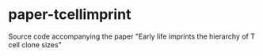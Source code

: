 # paper-tcellimprint
Source code accompanying the paper "Early life imprints the hierarchy of T cell clone sizes"

